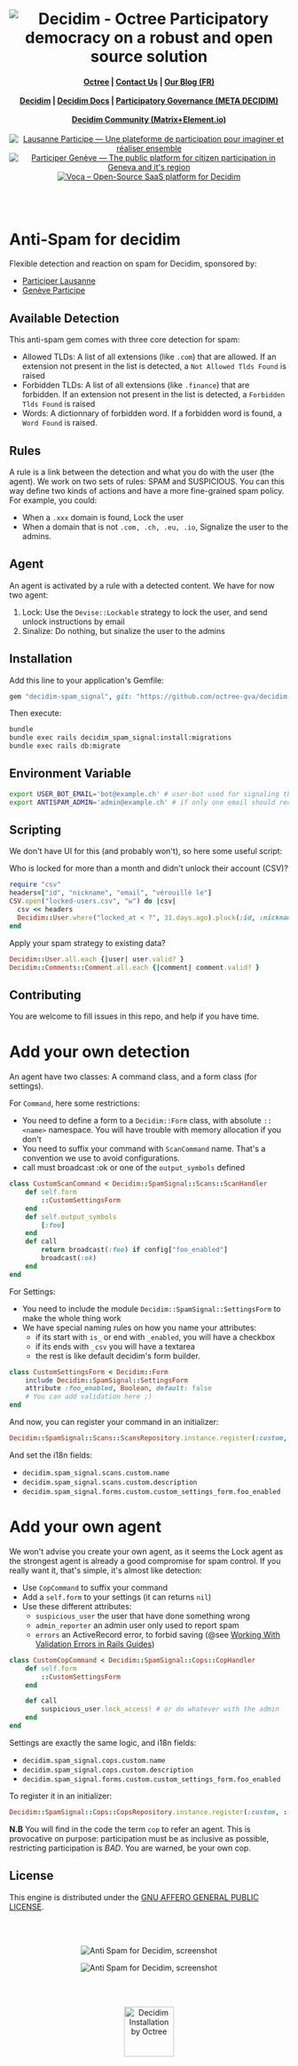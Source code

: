 <h1 align="center">
    <img
        src="https://github.com/octree-gva/meta/blob/main/decidim/static/header.png?raw=true"
        alt="Decidim - Octree Participatory democracy on a robust and open source solution" />
</h1>
<h4 align="center">
    <a href="https://www.octree.ch">Octree</a> |
    <a href="https://octree.ch/en/contact-us/">Contact Us</a> |
    <a href="https://blog.octree.ch">Our Blog (FR)</a><br/><br/>
    <a href="https://decidim.org">Decidim</a> |
    <a href="https://docs.decidim.org/en/">Decidim Docs</a> |
    <a href="https://meta.decidim.org">Participatory Governance (META DECIDIM)</a><br/><br/>
    <a href="https://matrix.to/#/+decidim:matrix.org">Decidim Community (Matrix+Element.io)</a>
</h4>
<p align="center">
    <a href="https://participer.lausanne.ch">
        <img
            src="https://github.com/octree-gva/meta/blob/main/decidim/static/participer_lausanne/chip.png?raw=true"
            alt="Lausanne Participe — Une plateforme de participation pour imaginer et réaliser ensemble" />
    </a>
    <a href="https://participer.ge.ch">
        <img
            src="https://github.com/octree-gva/meta/blob/main/decidim/static/participerge/chip.png?raw=true"
            alt="Participer Genève — The public platform for citizen participation in Geneva and it's region" />
    </a>
    <a href="https://opencollective.com/voca">
        <img
            src="https://github.com/octree-gva/meta/blob/main/decidim/static/opencollective_chip.png?raw=true"
            alt="Voca – Open-Source SaaS platform for Decidim" />
    </a>
</p>
<br /><br />

# Anti-Spam for decidim

Flexible detection and reaction on spam for Decidim, sponsored by:

* [Participer Lausanne](https://participer.lausanne.ch)
* [Genève Participe](https://participer.ge.ch)

## Available Detection
This anti-spam gem comes with three core detection for spam: 

* Allowed TLDs: A list of all extensions (like `.com`) that are allowed. If an extension not present in the list is detected, a `Not Allowed Tlds Found` is raised
* Forbidden TLDs: A list of all extensions (like `.finance`) that are forbidden. If an extension not present in the list is detected, a `Forbidden Tlds Found` is raised
* Words: A dictionnary of forbidden word. If a forbidden word is found, a `Word Found` is raised.

## Rules
A rule is a link between the detection and what you do with the user (the agent).
We work on two sets of rules: SPAM and SUSPICIOUS. You can this way define two kinds of actions and have a more fine-grained spam policy.  For example, you could: 

* When a `.xxx` domain is found, Lock the user
* When a domain that is not `.com, .ch, .eu, .io`, Signalize the user to the admins.

## Agent
An agent is activated by a rule with a detected content. We have for now two agent: 

1. Lock: Use the `Devise::Lockable` strategy to lock the user, and send unlock instructions by email
2. Sinalize: Do nothing, but sinalize the user to the admins

## Installation

Add this line to your application's Gemfile:

```ruby
gem "decidim-spam_signal", git: "https://github.com/octree-gva/decidim-module-spam_signal"
```

Then execute:

```bash
bundle
bundle exec rails decidim_spam_signal:install:migrations
bundle exec rails db:migrate
```

## Environment Variable

```bash
export USER_BOT_EMAIL='bot@example.ch' # user-bot used for signaling the spammers
export ANTISPAM_ADMIN='admin@example.ch' # if only one email should receive notifications from the anti-spam
```

## Scripting
We don't have UI for this (and probably won't), so here some useful script: 

Who is locked for more than a month and didn't unlock their account (CSV)?
```ruby
require "csv"
headers=["id", "nickname", "email", "vérouillé le"]
CSV.open("locked-users.csv", "w") do |csv|
  csv << headers
  Decidim::User.where("locked_at < ?", 31.days.ago).pluck(:id, :nickname, :email, :locked_at).each {|usr| csv << usr }
end
```


Apply your spam strategy to existing data?
```ruby
Decidim::User.all.each {|user| user.valid? }
Decidim::Comments::Comment.all.each {|comment| comment.valid? }
```

## Contributing
You are welcome to fill issues in this repo, and help if you have time. 


# Add your own detection 
An agent have two classes: A command class, and a form class (for settings). 

For `Command`, here some restrictions:

* You need to define a form to a `Decidim::Form` class, with absolute `::<name>` namespace. You will have trouble with memory allocation if you don't
* You need to suffix your command with `ScanCommand` name. That's a convention we use to avoid configurations.
* call must broadcast :ok or one of the `output_symbols` defined 

```ruby
class CustomScanCommand < Decidim::SpamSignal::Scans::ScanHandler
    def self.form
        ::CustomSettingsForm
    end
    def self.output_symbols
        [:foo]
    end
    def call
        return broadcast(:foo) if config["foo_enabled"]
        broadcast(:ok)
    end
end
```


For Settings: 

* You need to include the module `Decidim::SpamSignal::SettingsForm` to make the whole thing work
* We have special naming rules on how you name your attributes:
    * if its start with `is_` or end with `_enabled`, you will have a checkbox
    * if its ends with `_csv` you will have a textarea
    * the rest is like default decidim's form builder.

```ruby
class CustomSettingsForm < Decidim::Form
    include Decidim::SpamSignal::SettingsForm
    attribute :foo_enabled, Boolean, default: false
    # You can add validation here ;)
end
```

And now, you can register your command in an initializer: 
```ruby
Decidim::SpamSignal::Scans::ScansRepository.instance.register(:custom, ::CustomScanCommand)
```

And set the i18n fields: 
* `decidim.spam_signal.scans.custom.name`
* `decidim.spam_signal.scans.custom.description`
* `decidim.spam_signal.forms.custom.custom_settings_form.foo_enabled`


# Add your own agent
We won't advise you create your own agent, as it seems the Lock agent as the strongest agent is already a good compromise for spam control. If you really want it, that's simple, it's almost like detection:

* Use `CopCommand` to suffix your command
* Add a `self.form` to your settings (it can returns `nil`)
* Use these different attributes: 
    * `suspicious_user` the user that have done something wrong
    * `admin_reporter` an admin user only used to report spam
    * `errors` an ActiveRecord error, to forbid saving (@see [Working With Validation Errors in Rails Guides](https://guides.rubyonrails.org/active_record_validations.html#working-with-validation-errors))

```ruby
class CustomCopCommand < Decidim::SpamSignal::Cops::CopHandler
    def self.form
        ::CustomSettingsForm
    end

    def call
        suspicious_user.lock_access! # or do whatever with the admin
    end
end
```

Settings are exactly the same logic, and i18n fields: 
* `decidim.spam_signal.cops.custom.name`
* `decidim.spam_signal.cops.custom.description`
* `decidim.spam_signal.forms.custom.custom_settings_form.foo_enabled`

To register it in an initializer:
```ruby
Decidim::SpamSignal::Cops::CopsRepository.instance.register(:custom, ::CustomCopCommand)
```


**N.B** You will find in the code the term `cop` to refer an agent. 
This is provocative on purpose: participation must be as inclusive as possible, restricting participation is _BAD_. You are warned, be your own cop.


## License

This engine is distributed under the [GNU AFFERO GENERAL PUBLIC LICENSE](LICENSE.md).

<br /><br />

<p align="center">
    <img
        src="https://github.com/octree-gva/meta/blob/main/decidim/static/spam-signal/spam-signal-1.png?raw=true"
        alt="Anti Spam for Decidim, screenshot" />
</p>
<p align="center">
    <img
        src="https://github.com/octree-gva/meta/blob/main/decidim/static/spam-signal/spam-signal-2.png?raw=true"
        alt="Anti Spam for Decidim, screenshot" />
</p>

<br /><br />

<p align="center">
    <img src="https://raw.githubusercontent.com/octree-gva/meta/main/decidim/static/octree_and_decidim.png" height="90" alt="Decidim Installation by Octree" />
</p>
